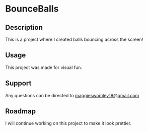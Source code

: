 # BounceBalls
## Description
This is a project where I created balls bouncing across the screen!
## Usage
This project was made for visual fun.
## Support
Any questions can be directed to maggieswomley18@gmail.com
## Roadmap 
I will continue working on this project to make it look prettier. 
